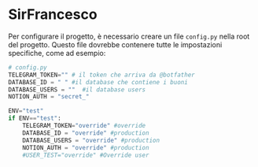 # SirFrancesco


Per configurare il progetto, è necessario creare un file `config.py` nella root del progetto. Questo file dovrebbe contenere tutte le impostazioni specifiche, come ad esempio:

```python
# config.py
TELEGRAM_TOKEN="" # il token che arriva da @botfather
DATABASE_ID = " " #il database che contiene i buoni 
DATABASE_USERS = ""  #il database users
NOTION_AUTH = "secret_"

ENV="test"
if ENV=="test":
    TELEGRAM_TOKEN="override" #override
    DATABASE_ID = "override" #production
    DATABASE_USERS = "override" #production
    NOTION_AUTH = "override" #production
    #USER_TEST="override" #Override user
